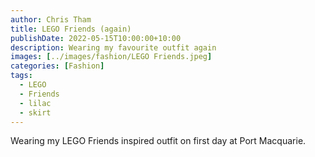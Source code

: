 ```yaml
---
author: Chris Tham
title: LEGO Friends (again)
publishDate: 2022-05-15T10:00:00+10:00
description: Wearing my favourite outfit again
images: [../images/fashion/LEGO Friends.jpeg]
categories: [Fashion]
tags:
  - LEGO
  - Friends
  - lilac
  - skirt
---
```


Wearing my LEGO Friends inspired outfit on first day at Port Macquarie.